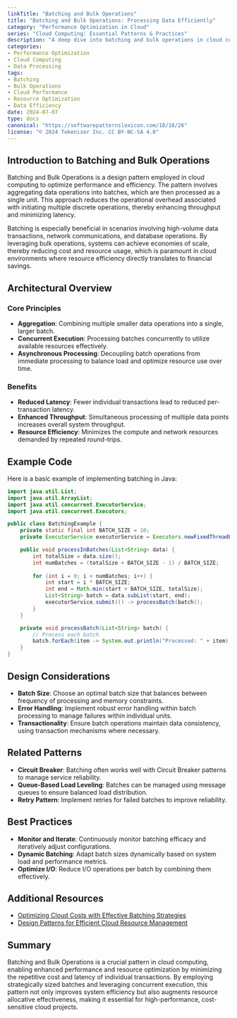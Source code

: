 ```yaml
---
linkTitle: "Batching and Bulk Operations"
title: "Batching and Bulk Operations: Processing Data Efficiently"
category: "Performance Optimization in Cloud"
series: "Cloud Computing: Essential Patterns & Practices"
description: "A deep dive into batching and bulk operations in cloud computing environments to enhance performance and resource efficiency by processing data in batches, thus minimizing overhead."
categories:
- Performance Optimization
- Cloud Computing
- Data Processing
tags:
- Batching
- Bulk Operations
- Cloud Performance
- Resource Optimization
- Data Efficiency
date: 2024-07-07
type: docs
canonical: "https://softwarepatternslexicon.com/18/18/26"
license: "© 2024 Tokenizer Inc. CC BY-NC-SA 4.0"
---
```


## Introduction to Batching and Bulk Operations

Batching and Bulk Operations is a design pattern employed in cloud computing to optimize performance and efficiency. The pattern involves aggregating data operations into batches, which are then processed as a single unit. This approach reduces the operational overhead associated with initiating multiple discrete operations, thereby enhancing throughput and minimizing latency. 

Batching is especially beneficial in scenarios involving high-volume data transactions, network communications, and database operations. By leveraging bulk operations, systems can achieve economies of scale, thereby reducing cost and resource usage, which is paramount in cloud environments where resource efficiency directly translates to financial savings.

## Architectural Overview

### Core Principles
- **Aggregation**: Combining multiple smaller data operations into a single, larger batch.
- **Concurrent Execution**: Processing batches concurrently to utilize available resources effectively.
- **Asynchronous Processing**: Decoupling batch operations from immediate processing to balance load and optimize resource use over time.

### Benefits
- **Reduced Latency**: Fewer individual transactions lead to reduced per-transaction latency.
- **Enhanced Throughput**: Simultaneous processing of multiple data points increases overall system throughput.
- **Resource Efficiency**: Minimizes the compute and network resources demanded by repeated round-trips.

## Example Code

Here is a basic example of implementing batching in Java:

```java
import java.util.List;
import java.util.ArrayList;
import java.util.concurrent.ExecutorService;
import java.util.concurrent.Executors;

public class BatchingExample {
    private static final int BATCH_SIZE = 10;
    private ExecutorService executorService = Executors.newFixedThreadPool(4);

    public void processInBatches(List<String> data) {
        int totalSize = data.size();
        int numBatches = (totalSize + BATCH_SIZE - 1) / BATCH_SIZE;
        
        for (int i = 0; i < numBatches; i++) {
            int start = i * BATCH_SIZE;
            int end = Math.min(start + BATCH_SIZE, totalSize);
            List<String> batch = data.subList(start, end);
            executorService.submit(() -> processBatch(batch));
        }
    }

    private void processBatch(List<String> batch) {
        // Process each batch
        batch.forEach(item -> System.out.println("Processed: " + item));
    }
}
```

## Design Considerations

- **Batch Size**: Choose an optimal batch size that balances between frequency of processing and memory constraints.
- **Error Handling**: Implement robust error handling within batch processing to manage failures within individual units.
- **Transactionality**: Ensure batch operations maintain data consistency, using transaction mechanisms where necessary.

## Related Patterns

- **Circuit Breaker**: Batching often works well with Circuit Breaker patterns to manage service reliability.
- **Queue-Based Load Leveling**: Batches can be managed using message queues to ensure balanced load distribution.
- **Retry Pattern**: Implement retries for failed batches to improve reliability.

## Best Practices

- **Monitor and Iterate**: Continuously monitor batching efficacy and iteratively adjust configurations.
- **Dynamic Batching**: Adapt batch sizes dynamically based on system load and performance metrics.
- **Optimize I/O**: Reduce I/O operations per batch by combining them effectively.

## Additional Resources

- [Optimizing Cloud Costs with Effective Batching Strategies](https://example.com/optimizing-cloud-costs)
- [Design Patterns for Efficient Cloud Resource Management](https://example.com/cloud-resource-management)

## Summary

Batching and Bulk Operations is a crucial pattern in cloud computing, enabling enhanced performance and resource optimization by minimizing the repetitive cost and latency of individual transactions. By employing strategically sized batches and leveraging concurrent execution, this pattern not only improves system efficiency but also augments resource allocative effectiveness, making it essential for high-performance, cost-sensitive cloud projects.
